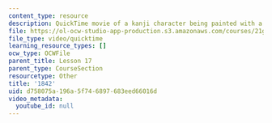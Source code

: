 ```yaml
---
content_type: resource
description: QuickTime movie of a kanji character being painted with a brush.
file: https://ol-ocw-studio-app-production.s3.amazonaws.com/courses/21g-504-japanese-iv-spring-2009/d758075a196a5f746897683eed66016d_1842.mov
file_type: video/quicktime
learning_resource_types: []
ocw_type: OCWFile
parent_title: Lesson 17
parent_type: CourseSection
resourcetype: Other
title: '1842'
uid: d758075a-196a-5f74-6897-683eed66016d
video_metadata:
  youtube_id: null
---
```

